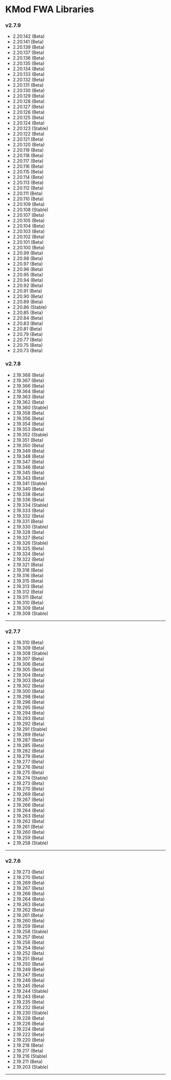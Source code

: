 # KMod FWA Libraries 

### v2.7.9

* 2.20.142 (Beta)
* 2.20.141 (Beta)
* 2.20.139 (Beta)
* 2.20.137 (Beta)
* 2.20.136 (Beta)
* 2.20.135 (Beta)
* 2.20.134 (Beta)
* 2.20.133 (Beta)
* 2.20.132 (Beta)
* 2.20.131 (Beta)
* 2.20.130 (Beta)
* 2.20.129 (Beta)
* 2.20.128 (Beta)
* 2.20.127 (Beta)
* 2.20.126 (Beta)
* 2.20.125 (Beta)
* 2.20.124 (Beta)
* 2.20.123 (Stable)
* 2.20.122 (Beta)
* 2.20.121 (Beta)
* 2.20.120 (Beta)
* 2.20.119 (Beta)
* 2.20.118 (Beta)
* 2.20.117 (Beta)
* 2.20.116 (Beta)
* 2.20.115 (Beta)
* 2.20.114 (Beta)
* 2.20.113 (Beta)
* 2.20.112 (Beta)
* 2.20.111 (Beta)
* 2.20.110 (Beta)
* 2.20.109 (Beta)
* 2.20.108 (Stable)
* 2.20.107 (Beta)
* 2.20.105 (Beta)
* 2.20.104 (Beta)
* 2.20.103 (Beta)
* 2.20.102 (Beta)
* 2.20.101 (Beta)
* 2.20.100 (Beta)
* 2.20.99 (Beta)
* 2.20.98 (Beta)
* 2.20.97 (Beta)
* 2.20.96 (Beta)
* 2.20.95 (Beta)
* 2.20.94 (Beta)
* 2.20.92 (Beta)
* 2.20.91 (Beta)
* 2.20.90 (Beta)
* 2.20.89 (Beta)
* 2.20.86 (Stable)
* 2.20.85 (Beta)
* 2.20.84 (Beta)
* 2.20.83 (Beta)
* 2.20.81 (Beta)
* 2.20.79 (Beta)
* 2.20.77 (Beta)
* 2.20.75 (Beta)
* 2.20.73 (Beta)

### v2.7.8

* 2.19.368 (Beta)
* 2.19.367 (Beta)
* 2.19.366 (Beta)
* 2.19.364 (Beta)
* 2.19.363 (Beta)
* 2.19.362 (Beta)
* 2.19.360 (Stable)
* 2.19.358 (Beta)
* 2.19.356 (Beta)
* 2.19.354 (Beta)
* 2.19.353 (Beta)
* 2.19.352 (Stable)
* 2.19.351 (Beta)
* 2.19.350 (Beta)
* 2.19.349 (Beta)
* 2.19.348 (Beta)
* 2.19.347 (Beta)
* 2.19.346 (Beta)
* 2.19.345 (Beta)
* 2.19.343 (Beta)
* 2.19.341 (Stable)
* 2.19.340 (Beta)
* 2.19.338 (Beta)
* 2.19.336 (Beta)
* 2.19.334 (Stable)
* 2.19.333 (Beta)
* 2.19.332 (Beta)
* 2.19.331 (Beta)
* 2.19.330 (Stable)
* 2.19.328 (Beta)
* 2.19.327 (Beta)
* 2.19.326 (Stable)
* 2.19.325 (Beta)
* 2.19.324 (Beta)
* 2.19.322 (Beta)
* 2.19.321 (Beta)
* 2.19.318 (Beta)
* 2.19.316 (Beta)
* 2.19.315 (Beta)
* 2.19.313 (Beta)
* 2.19.312 (Beta)
* 2.19.311 (Beta)
* 2.19.310 (Beta)
* 2.19.309 (Beta)
* 2.19.308 (Stable)

***

### v2.7.7

* 2.19.310 (Beta)
* 2.19.309 (Beta)
* 2.19.308 (Stable)
* 2.19.307 (Beta)
* 2.19.306 (Beta)
* 2.19.305 (Beta)
* 2.19.304 (Beta)
* 2.19.303 (Beta)
* 2.19.302 (Beta)
* 2.19.300 (Beta)
* 2.19.298 (Beta)
* 2.19.296 (Beta)
* 2.19.295 (Beta)
* 2.19.294 (Beta)
* 2.19.293 (Beta)
* 2.19.292 (Beta)
* 2.19.291 (Stable)
* 2.19.289 (Beta)
* 2.19.287 (Beta)
* 2.19.285 (Beta)
* 2.19.282 (Beta)
* 2.19.279 (Beta)
* 2.19.277 (Beta)
* 2.19.276 (Beta)
* 2.19.275 (Beta)
* 2.19.274 (Stable)
* 2.19.273 (Beta)
* 2.19.270 (Beta)
* 2.19.269 (Beta)
* 2.19.267 (Beta)
* 2.19.266 (Beta)
* 2.19.264 (Beta)
* 2.19.263 (Beta)
* 2.19.262 (Beta)
* 2.19.261 (Beta)
* 2.19.260 (Beta)
* 2.19.259 (Beta)
* 2.19.258 (Stable)

***

### v2.7.6

* 2.19.273 (Beta)
* 2.19.270 (Beta)
* 2.19.269 (Beta)
* 2.19.267 (Beta)
* 2.19.266 (Beta)
* 2.19.264 (Beta)
* 2.19.263 (Beta)
* 2.19.262 (Beta)
* 2.19.261 (Beta)
* 2.19.260 (Beta)
* 2.19.259 (Beta)
* 2.19.258 (Stable)
* 2.19.257 (Beta)
* 2.19.256 (Beta)
* 2.19.254 (Beta)
* 2.19.252 (Beta)
* 2.19.251 (Beta)
* 2.19.250 (Beta)
* 2.19.249 (Beta)
* 2.19.247 (Beta)
* 2.19.246 (Beta)
* 2.19.245 (Beta)
* 2.19.244 (Stable)
* 2.19.243 (Beta)
* 2.19.235 (Beta)
* 2.19.232 (Beta)
* 2.19.230 (Stable)
* 2.19.228 (Beta)
* 2.19.226 (Beta)
* 2.19.224 (Beta)
* 2.19.222 (Beta)
* 2.19.220 (Beta)
* 2.19.218 (Beta)
* 2.19.217 (Beta)
* 2.19.216 (Stable)
* 2.19.211 (Beta)
* 2.19.203 (Stable)

***

